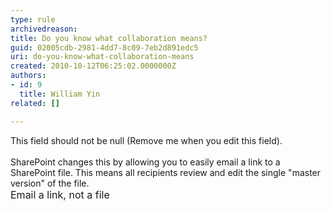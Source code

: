 ```yaml
---
type: rule
archivedreason: 
title: Do you know what collaboration means?
guid: 02005cdb-2981-4dd7-8c09-7eb2d891edc5
uri: do-you-know-what-collaboration-means
created: 2010-10-12T06:25:02.0000000Z
authors:
- id: 9
  title: William Yin
related: []

---
```



This field should not be null (Remove me when you edit this field).
<br><excerpt class='endintro'></excerpt><br>
SharePoint changes this by allowing you to easily email a link to a SharePoint file. This means all recipients review and edit the single &quot;master version&quot; of the file. <br>
<img alt="" src="/Standards/SoftwareDevelopment/RulesToBetterSharePoint/PublishingImages/SharePoint-EmailaLink.jpg" /><br>
<font class="ms-rteCustom-FigureGood" size="+0">Email a link, not a file</font>



